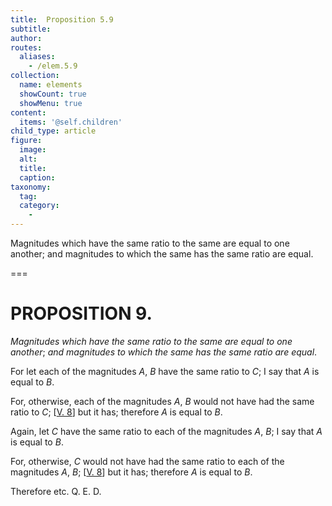 ```yaml
---
title:  Proposition 5.9
subtitle: 
author:
routes:
  aliases:
    - /elem.5.9
collection:
  name: elements
  showCount: true
  showMenu: true
content:
  items: '@self.children'
child_type: article
figure:
  image:
  alt:
  title:
  caption:
taxonomy:
  tag:
  category:
    - 
---
```


<p><emph>Magnitudes which have the same ratio to the same are equal to one another</emph>; <emph>and magnitudes to which the same has the same ratio are equal</emph>. <pb n="154"/></p>

===

<h1>PROPOSITION 9.</h1>
<p><em>Magnitudes which have the same ratio to the same are equal to one another</em>; <em>and magnitudes to which the same has the same ratio are equal</em>. <pb n="154"/></p>

<p>For let each of the magnitudes <em>A</em>, <em>B</em> have the same ratio to <em>C</em>; I say that <em>A</em> is equal to <em>B</em>. 
      </p>

<p>For, otherwise, each of the magnitudes <em>A</em>, <em>B</em> would not have had the same ratio to <em>C</em>; [<a href="/elem.5.8">V. 8</a>] but it has; <span class="center">therefore <em>A</em> is equal to <em>B</em>.</span>
      </p>

<p>Again, let <em>C</em> have the same ratio to each of the magnitudes <em>A</em>, <em>B</em>; I say that <em>A</em> is equal to <em>B</em>. </p>

<p>For, otherwise, <em>C</em> would not have had the same ratio to each of the magnitudes <em>A</em>, <em>B</em>; [<a href="/elem.5.8">V. 8</a>] but it has; <span class="center">therefore <em>A</em> is equal to <em>B</em>.</span>
      </p>

<p>Therefore etc. Q. E. D.</p>
